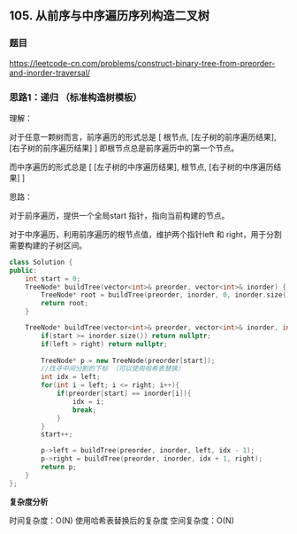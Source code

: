 ## 105. 从前序与中序遍历序列构造二叉树

### 题目

https://leetcode-cn.com/problems/construct-binary-tree-from-preorder-and-inorder-traversal/

### 思路1：递归 （标准构造树模板）

理解： 

对于任意一颗树而言，前序遍历的形式总是
[ 根节点, [左子树的前序遍历结果], [右子树的前序遍历结果] ]
即根节点总是前序遍历中的第一个节点。

而中序遍历的形式总是
[ [左子树的中序遍历结果], 根节点, [右子树的中序遍历结果] ]

思路： 

对于前序遍历，提供一个全局start 指针，指向当前构建的节点。

对于中序遍历，利用前序遍历的根节点值，维护两个指针left 和 right，用于分割需要构建的子树区间。

```C++
class Solution {
public:
    int start = 0;
    TreeNode* buildTree(vector<int>& preorder, vector<int>& inorder) {
        TreeNode* root = buildTree(preorder, inorder, 0, inorder.size() - 1);
        return root;
    }

    TreeNode* buildTree(vector<int>& preorder, vector<int>& inorder, int left, int right) {
        if(start >= inorder.size()) return nullptr;
        if(left > right) return nullptr;
        
        TreeNode* p = new TreeNode(preorder[start]);
        //找寻中间分割的下标 （可以使用哈希表替换）
        int idx = left;
        for(int i = left; i <= right; i++){
            if(preorder[start] == inorder[i]){
                idx = i;
                break;
            }
        }
        start++;

        p->left = buildTree(preorder, inorder, left, idx - 1);
        p->right = buildTree(preorder, inorder, idx + 1, right);
        return p;
    }
};
```

**复杂度分析**

时间复杂度：O(N) 使用哈希表替换后的复杂度
空间复杂度：O(N)